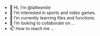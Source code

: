 - 👋 Hi, I’m @lattesmile
- 👀 I’m interested in sports and video games.
- 🌱 I’m currently learning files and functions.
- 💞️ I’m looking to collaborate on ...
- 📫 How to reach me ...

<!---
lattesmile/lattesmile is a ✨ special ✨ repository because its `README.md` (this file) appears on your GitHub profile.
You can click the Preview link to take a look at your changes.
--->
